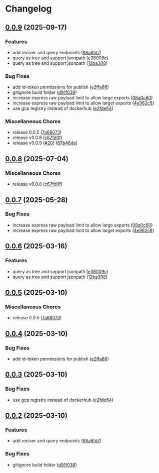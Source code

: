 # Changelog

## [0.0.9](https://github.com/odigos-io/simple-trace-db/compare/v0.0.8...v0.0.9) (2025-09-17)


### Features

* add reciver and query endpoints ([88a6fd7](https://github.com/odigos-io/simple-trace-db/commit/88a6fd75ab40a18181080d5ef6bda0d563aa7d2d))
* query as tree and support jsonpath ([e38009c](https://github.com/odigos-io/simple-trace-db/commit/e38009c718e7a5e6c5163219c13d6ed2bd82aec6))
* query as tree and support jsonpath ([12ba308](https://github.com/odigos-io/simple-trace-db/commit/12ba3088524794a68399751452cc60423fa039ac))


### Bug Fixes

* add id-token permissions for publish ([e2ffa86](https://github.com/odigos-io/simple-trace-db/commit/e2ffa86d27316f047f77b7a0dc56790f32cc5be4))
* gitignore build folder ([d91f039](https://github.com/odigos-io/simple-trace-db/commit/d91f0390ddccee1e347d431b70d111008a0e6cde))
* increase express raw payload limit to allow large exports ([08a0c60](https://github.com/odigos-io/simple-trace-db/commit/08a0c600d8caac97604aa25f2945c3e4f65e187a))
* increase express raw payload limit to allow larget exports ([4e982c8](https://github.com/odigos-io/simple-trace-db/commit/4e982c8f8e3a3e85b82b372ceac9e8fd6b9ac9a0))
* use gcp registry instead of dockerhub ([e2fde64](https://github.com/odigos-io/simple-trace-db/commit/e2fde64f49e24e133c6f2e7348ac7ce88f16166c))


### Miscellaneous Chores

* release 0.0.5 ([7a68073](https://github.com/odigos-io/simple-trace-db/commit/7a680733bf2e6a53a33921eedc046159bff2cefd))
* release v0.0.8 ([c67fd0f](https://github.com/odigos-io/simple-trace-db/commit/c67fd0f3701b92014fa08bfaa775df52610764d1))
* release v0.0.9 ([#20](https://github.com/odigos-io/simple-trace-db/issues/20)) ([87b46de](https://github.com/odigos-io/simple-trace-db/commit/87b46de46c6d641f76e6458c335464177ae5f01a))

## [0.0.8](https://github.com/odigos-io/simple-trace-db/compare/simple-trace-db-v0.0.7...simple-trace-db-v0.0.8) (2025-07-04)


### Miscellaneous Chores

* release v0.0.8 ([c67fd0f](https://github.com/odigos-io/simple-trace-db/commit/c67fd0f3701b92014fa08bfaa775df52610764d1))

## [0.0.7](https://github.com/odigos-io/simple-trace-db/compare/simple-trace-db-v0.0.6...simple-trace-db-v0.0.7) (2025-05-28)


### Bug Fixes

* increase express raw payload limit to allow large exports ([08a0c60](https://github.com/odigos-io/simple-trace-db/commit/08a0c600d8caac97604aa25f2945c3e4f65e187a))
* increase express raw payload limit to allow larget exports ([4e982c8](https://github.com/odigos-io/simple-trace-db/commit/4e982c8f8e3a3e85b82b372ceac9e8fd6b9ac9a0))

## [0.0.6](https://github.com/odigos-io/simple-trace-db/compare/simple-trace-db-v0.0.5...simple-trace-db-v0.0.6) (2025-03-16)


### Features

* query as tree and support jsonpath ([e38009c](https://github.com/odigos-io/simple-trace-db/commit/e38009c718e7a5e6c5163219c13d6ed2bd82aec6))
* query as tree and support jsonpath ([12ba308](https://github.com/odigos-io/simple-trace-db/commit/12ba3088524794a68399751452cc60423fa039ac))

## [0.0.5](https://github.com/odigos-io/simple-trace-db/compare/simple-trace-db-v0.0.4...simple-trace-db-v0.0.5) (2025-03-10)


### Miscellaneous Chores

* release 0.0.5 ([7a68073](https://github.com/odigos-io/simple-trace-db/commit/7a680733bf2e6a53a33921eedc046159bff2cefd))

## [0.0.4](https://github.com/odigos-io/simple-trace-db/compare/simple-trace-db-v0.0.3...simple-trace-db-v0.0.4) (2025-03-10)


### Bug Fixes

* add id-token permissions for publish ([e2ffa86](https://github.com/odigos-io/simple-trace-db/commit/e2ffa86d27316f047f77b7a0dc56790f32cc5be4))

## [0.0.3](https://github.com/odigos-io/simple-trace-db/compare/simple-trace-db-v0.0.2...simple-trace-db-v0.0.3) (2025-03-10)


### Bug Fixes

* use gcp registry instead of dockerhub ([e2fde64](https://github.com/odigos-io/simple-trace-db/commit/e2fde64f49e24e133c6f2e7348ac7ce88f16166c))

## [0.0.2](https://github.com/odigos-io/simple-trace-db/compare/simple-trace-db-v0.0.1...simple-trace-db-v0.0.2) (2025-03-10)


### Features

* add reciver and query endpoints ([88a6fd7](https://github.com/odigos-io/simple-trace-db/commit/88a6fd75ab40a18181080d5ef6bda0d563aa7d2d))


### Bug Fixes

* gitignore build folder ([d91f039](https://github.com/odigos-io/simple-trace-db/commit/d91f0390ddccee1e347d431b70d111008a0e6cde))
